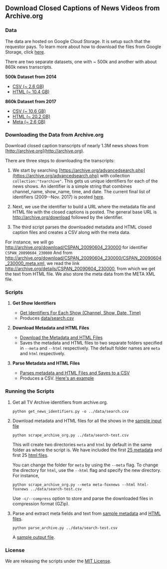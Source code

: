 ## Download Closed Captions of News Videos from Archive.org


### Data

The data are hosted on Google Cloud Storage. It is setup such that the requestor pays. To learn more about how to download the files from Google Storage, click [here](https://cloud.google.com/storage/docs/requester-pays).

There are two separate datasets, one with ~ 500k and another with about 860k news transcripts.

**500k Dataset from 2014**

* [CSV (~ 2.6 GB)](https://storage.googleapis.com/closed-caption-tv-news-archive/archive-cc-2014.csv.7z)
* [HTML (~ 10.4 GB)](https://storage.googleapis.com/closed-caption-tv-news-archive/html-2014.7z)

**860k Dataset from 2017**

* [CSV (~ 10.6 GB)](https://storage.googleapis.com/closed-caption-tv-news-archive/archive-cc-2017.csv.gz)
* [HTML (~ 20.2 GB)](https://storage.googleapis.com/closed-caption-tv-news-archive/html.tar.gz)
* [Meta (~ 2.6 GB)](https://storage.googleapis.com/closed-caption-tv-news-archive/meta.tar.gz)

### Downloading the Data from Archive.org

Download closed caption transcripts of nearly 1.3M news shows from [http://archive.org](http://archive.org). 

There are three steps to downloading the transcripts:

1. We start by searching [https://archive.org/advancedsearch.php](https://archive.org/advancedsearch.php) with collection `collection:"tvarchive"`. This gets us unique identifiers for each of the news shows. An identifier is a simple string that combines channel_name, show_name, time, and date. The current final list of identifiers (2009--Nov. 2017) is posted [here](data/search.csv). 

2. Next, we use the identifier to build a URL where the metadata file and HTML file with the closed captions is posted. The general base URL is http://archive.org/download followed by the identifier.

3. The third script parses the downloaded metadata and HTML closed caption files and creates a CSV along with the meta data.

For instance, we will go http://archive.org/download/CSPAN_20090604_230000 for identifier `CSPAN_20090604_230000` And from http://archive.org/download/CSPAN_20090604_230000/CSPAN_20090604_230000_meta.xml, we read the link http://archive.org/details/CSPAN_20090604_230000, from which we get the text from HTML file. We also store the meta data from the META XML file.

### Scripts

1. **Get Show Identifiers**  
    - [Get Identifiers For Each Show (Channel, Show, Date, Time)](scripts/get_news_identifiers.py)
    - Produces [data/search.csv](data/search.csv)

2. **Download Metadata and HTML Files**  
    - [Download the Metadata and HTML Files](scripts/scrape_archive_org.py)
    - Saves the metadata and HTML files to two separate folders specified in `--meta` and `--html` respectively. The default folder names are `meta` and `html` respectively.

3. **Parse Metadata and HTML Files**  
    - [Parses metadata and HTML Files and Saves to a CSV](scripts/parse_archive.py)
    - Produces a CSV. [Here's an example](data/archive-out.csv)

### Running the Scripts

1. Get all TV Archive identifiers from archive.org.  

    ```
    python get_news_identifiers.py -o ../data/search.csv
    ```

2. Download metadata and HTML files for all the shows in the [sample input file](data/search-test.csv)  

    ```
    python scrape_archive_org.py ../data/search-test.csv
    ```

    This will create two directories `meta` and `html` by default in the same folder as where the script is. We have included the first [25 metadata](data/meta/) and first 25 [html files](data/html/).  

    You can change the folder for `meta` by using the `--meta` flag. To change the directory for `html`, use the `--html` flag and specify the new directory. For instance,  

    ```
    python scrape_archive_org.py --meta meta-foxnews --html html-foxnews ../data/search-test.csv
    ```

    Use `-c/--compress` option to store and parse the downloaded files in compression format (GZip).

3. Parse and extract meta fields and text from [sample metadata](data/meta) and [HTML files](data/html). 

    ```
    python parse_archive.py ../data/search-test.csv
    ```

    A [sample output file](data/archive-out.csv).

### License

We are releasing the scripts under the [MIT License](https://opensource.org/licenses/MIT).
